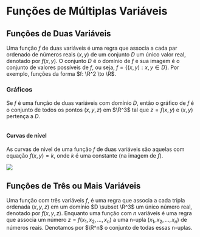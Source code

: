 # Funções de Múltiplas Variáveis

## Funções de Duas Variáveis

Uma função $f$ de duas variáveis é uma regra que associa a cada par ordenado de números reais $(x, y)$ de um conjunto $D$ um único valor real, denotado por
$f (x, y)$. O conjunto $D$ é o domínio de $f$ e sua imagem é o conjunto de valores possíveis de $f$, ou seja, $f= \{(x, y): x, y \in D\}$. Por exemplo, funções da forma $f: \R^2 \to \R$.

### Gráficos

Se $f$ é uma função de duas variáveis com domínio $D$, então o gráﬁco de $f$ é
o conjunto de todos os pontos $(x, y, z)$ em $\R^3$ tal que $z = f (x, y)$ e $(x, y)$ pertença a $D$.

<img src="file:///home/user/Public/USP/Sistemas%20de%20Informação/2º%20semestre/Cálculo%20II/Atividade%207/Imagens/2021-11-02-20-08-58-image.png" title="" alt="" data-align="center">

#### Curvas de nível

As curvas de nível de uma função $f$ de duas variáveis são aquelas com equação $f (x, y) = k$, onde $k$ é uma constante (na imagem de $f$).

![](/home/user/Public/USP/Sistemas%20de%20Informação/2º%20semestre/Cálculo%20II/Atividade%207/Imagens/2021-11-02-20-15-15-image.png)

## Funções de Três ou Mais Variáveis

Uma função com três variáveis $f$, é uma regra que associa a cada tripla ordenada $(x, y, z)$ em um domínio $D \subset \R^3$ um único número real, denotado por $f(x, y, z)$. Enquanto uma função com $n$ variáveis é uma regra que associa um número $z = f(x_1, x_2, \dots, x_n)$ a uma n-upla $(x_1, x_2, \dots, x_n)$ de números reais. Denotamos por $\R^n$ o conjunto de todas essas n-uplas.
